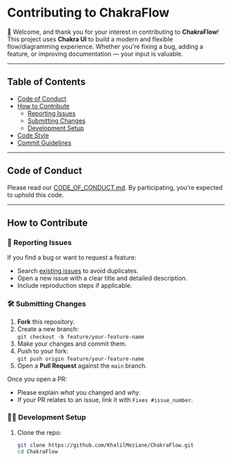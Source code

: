 # Contributing to ChakraFlow

👋 Welcome, and thank you for your interest in contributing to **ChakraFlow**!  
This project uses **Chakra UI** to build a modern and flexible flow/diagramming experience. Whether you're fixing a bug, adding a feature, or improving documentation — your input is valuable.

---

## Table of Contents

- [Code of Conduct](#code-of-conduct)
- [How to Contribute](#how-to-contribute)
  - [Reporting Issues](#reporting-issues)
  - [Submitting Changes](#submitting-changes)
  - [Development Setup](#development-setup)
- [Code Style](#code-style)
- [Commit Guidelines](#commit-guidelines)

---

## Code of Conduct

Please read our [CODE_OF_CONDUCT.md](./CODE_OF_CONDUCT.md). By participating, you’re expected to uphold this code.

---

## How to Contribute

### 🐛 Reporting Issues

If you find a bug or want to request a feature:
- Search [existing issues](https://github.com/KhalilMeziane/ChakraFlow/issues) to avoid duplicates.
- Open a new issue with a clear title and detailed description.
- Include reproduction steps if applicable.

### 🛠️ Submitting Changes

1. **Fork** this repository.
2. Create a new branch:  
   `git checkout -b feature/your-feature-name`
3. Make your changes and commit them.
4. Push to your fork:  
   `git push origin feature/your-feature-name`
5. Open a **Pull Request** against the `main` branch.

Once you open a PR:
- Please explain _what_ you changed and _why_.
- If your PR relates to an issue, link it with `Fixes #issue_number`.

### 🧑‍💻 Development Setup

1. Clone the repo:
   ```bash
   git clone https://github.com/KhalilMeziane/ChakraFlow.git
   cd ChakraFlow
